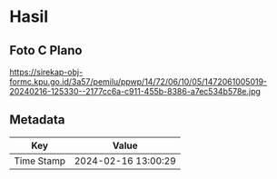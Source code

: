 # Hasil

## Foto C Plano

https://sirekap-obj-formc.kpu.go.id/3a57/pemilu/ppwp/14/72/06/10/05/1472061005019-20240216-125330--2177cc6a-c911-455b-8386-a7ec534b578e.jpg


## Metadata

| Key        | Value               |
| ---------- | ------------------- |
| Time Stamp | 2024-02-16 13:00:29 |



